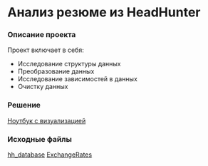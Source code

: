 # Анализ резюме из HeadHunter 

### Описание проекта
Проект включает в себя:
  - Исследование структуры данных
  - Преобразование данных
  - Исследование зависимостей в данных
  - Очистку данных

### Решение
[Ноутбук с визуализацией](https://github.com/BogdanTanchuk/Project_HH/blob/main/Project-1.ipynb)

### Исходные файлы
[hh_database](https://drive.google.com/file/d/1b-6rdUMyAUptXFi28l7hrcjHJugsL_E-/view?usp=sharing)
[ExchangeRates](https://drive.google.com/file/d/1_FlB9CcXxVSe0PqR1v4g72v92-S2GBA2/view?usp=sharing)
